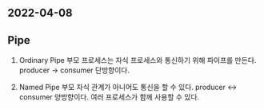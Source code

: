 ## 2022-04-08

## Pipe

1. Ordinary Pipe
   부모 프로세스는 자식 프로세스와 통신하기 위해 파이프를 만든다.
   producer -> consumer 단방향이다.

2. Named Pipe
   부모 자식 관계가 아니어도 통신을 할 수 있다.
   producer <-> consumer 양방향이다.
   여러 프로세스가 함께 사용할 수 있다.
